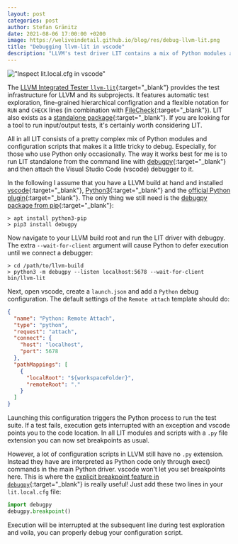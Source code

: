 ```yaml
---
layout: post
categories: post
author: Stefan Gränitz
date: 2021-08-06 17:00:00 +0200
image: https://weliveindetail.github.io/blog/res/debug-llvm-lit.png
title: "Debugging llvm-lit in vscode"
description: "LLVM's test driver LIT contains a mix of Python modules and configuration scripts that can be a little tricky to debug"
---
```


!["Inspect lit.local.cfg in vscode"](https://weliveindetail.github.io/blog/res/debug-llvm-lit.png)

The [LLVM Integrated Tester `llvm-lit`](https://llvm.org/docs/CommandGuide/lit.html){:target="_blank"} provides the test infrastructure for LLVM and its subprojects. It features automatic test exploration, fine-grained hierarchical configration and a flexible notation for `RUN` and `CHECK` lines (in combination with [FileCheck](https://llvm.org/docs/CommandGuide/FileCheck.html){:target="_blank"}). LIT also exists as a [standalone package](https://pypi.org/project/lit/){:target="_blank"}. If you are looking for a tool to run input/output tests, it's certainly worth considering LIT.

All in all LIT consists of a pretty complex mix of Python modules and configuration scripts that makes it a little tricky to debug. Especially, for those who use Python only occasionally. The way it works best for me is to run LIT standalone from the command line with [debugpy](https://github.com/microsoft/debugpy/){:target="_blank"} and then attach the Visual Studio Code (vscode) debugger to it.

In the following I assume that you have a LLVM build at hand and installed [vscode](https://code.visualstudio.com/){:target="_blank"}, [Python3](https://www.python.org/downloads/){:target="_blank"} and the [official Python plugin](https://marketplace.visualstudio.com/items?itemName=ms-python.python){:target="_blank"}. The only thing we still need is the [debugpy package from pip](https://pypi.org/project/debugpy/){:target="_blank"}:
```
> apt install python3-pip
> pip3 install debugpy
```

Now navigate to your LLVM build root and run the LIT driver with debugpy. The extra `--wait-for-client` argument will cause Python to defer execution until we connect a debugger:
```
> cd /path/to/llvm-build
> python3 -m debugpy --listen localhost:5678 --wait-for-client bin/llvm-lit
```

Next, open vscode, create a `launch.json` and add a `Python` debug configuration. The default settings of the `Remote attach` template should do:
```json
{
  "name": "Python: Remote Attach",
  "type": "python",
  "request": "attach",
  "connect": {
    "host": "localhost",
    "port": 5678
  },
  "pathMappings": [
    {
      "localRoot": "${workspaceFolder}",
      "remoteRoot": "."
    }
  ]
}
```

Launching this configuration triggers the Python process to run the test suite. If a test fails, execution gets interrupted with an exception and vscode points you to the code location. In all LIT modules and scripts with a `.py` file extension you can now set breakpoints as usual.

However, a lot of configuration scripts in LLVM still have no `.py` extension. Instead they have are interpreted as Python code only through exec() commands in the main Python driver. vscode won't let you set breakpoints here. This is where the [explicit breakpoint feature in `debugpy`](https://github.com/microsoft/debugpy/#breakpoint-function){:target="_blank"} is really useful! Just add these two lines in your `lit.local.cfg` file:
```py
import debugpy
debugpy.breakpoint()
```

Execution will be interrupted at the subsequent line during test exploration and voila, you can properly debug your configuration script.
